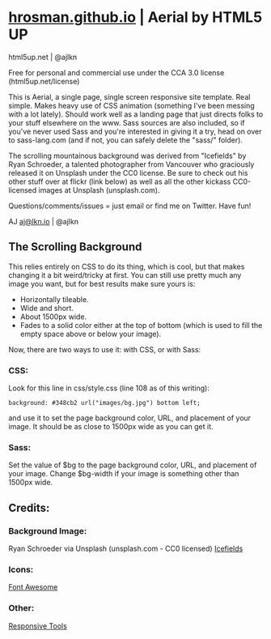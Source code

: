 # [hrosman.github.io](https://hrosman.github.io) | Aerial by HTML5 UP

html5up.net | @ajlkn

Free for personal and commercial use under the CCA 3.0 license (html5up.net/license)

This is Aerial, a single page, single screen responsive site template. Real simple.
Makes heavy use of CSS animation (something I've been messing with a lot lately).
Should work well as a landing page that just directs folks to your stuff elsewhere
on the www. Sass sources are also included, so if you've never used Sass and you're
interested in giving it a try, head on over to sass-lang.com (and if not, you can
safely delete the "sass/" folder).

The scrolling mountainous background was derived from "Icefields" by Ryan Schroeder,
a talented photographer from Vancouver who graciously released it on Unsplash under
the CC0 license. Be sure to check out his other stuff over at flickr (link below)
as well as all the other kickass CC0-licensed images at Unsplash (unsplash.com).

Questions/comments/issues = just email or find me on Twitter. Have fun!

AJ
aj@lkn.io | @ajlkn

## The Scrolling Background

This relies entirely on CSS to do its thing, which is cool, but that makes
changing it a bit weird/tricky at first. You can still use pretty much any image
you want, but for best results make sure yours is:

-   Horizontally tileable.
-   Wide and short.
-   About 1500px wide.
-   Fades to a solid color either at the top of bottom (which is used to fill
    the empty space above or below your image).

Now, there are two ways to use it: with CSS, or with Sass:

### CSS:

Look for this line in css/style.css (line 108 as of this writing):

    background: #348cb2 url("images/bg.jpg") bottom left;

and use it to set the page background color, URL, and placement of
your image. It should be as close to 1500px wide as you can get it.

### Sass:

Set the value of $bg to the page background color, URL, and placement
of your image. Change $bg-width if your image is something other than
1500px wide.

## Credits:

### Background Image:

Ryan Schroeder via Unsplash (unsplash.com - CC0 licensed) [Icefields](flickr.com/photos/ryanschroeder/11876741703)

### Icons:

[Font Awesome](fontawesome.io)

### Other:

[Responsive Tools](github.com/ajlkn/responsive-tools)
